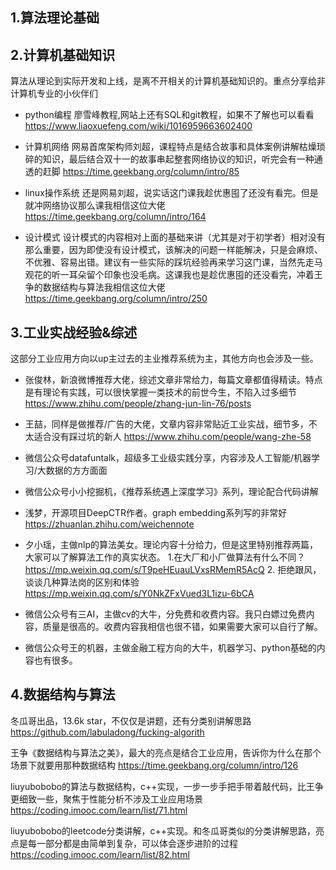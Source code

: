 ## 1.算法理论基础


## 2.计算机基础知识
算法从理论到实际开发和上线，是离不开相关的计算机基础知识的。重点分享给非计算机专业的小伙伴们

- python编程
廖雪峰教程,网站上还有SQL和git教程，如果不了解也可以看看 https://www.liaoxuefeng.com/wiki/1016959663602400

- 计算机网络
网易首席架构师刘超，课程特点是结合故事和具体案例讲解枯燥琐碎的知识，最后结合双十一的故事串起整套网络协议的知识，听完会有一种通透的赶脚 https://time.geekbang.org/column/intro/85

- linux操作系统
还是网易刘超，说实话这门课我趁优惠囤了还没有看完。但是就冲网络协议那么课我相信这位大佬 https://time.geekbang.org/column/intro/164

- 设计模式
设计模式的内容相对上面的基础来讲（尤其是对于初学者）相对没有那么重要，因为即使没有设计模式，该解决的问题一样能解决，只是会麻烦、不优雅、容易出错。建议有一些实际的踩坑经验再来学习这门课，当然先走马观花的听一耳朵留个印象也没毛病。这课我也是趁优惠囤的还没看完，冲着王争的数据结构与算法我相信这位大佬 https://time.geekbang.org/column/intro/250

## 3.工业实战经验&综述
这部分工业应用方向以up主过去的主业推荐系统为主，其他方向也会涉及一些。

- 张俊林，新浪微博推荐大佬，综述文章非常给力，每篇文章都值得精读。特点是有理论有实践，可以很快掌握一类技术的前世今生，不陷入过多细节 https://www.zhihu.com/people/zhang-jun-lin-76/posts

- 王喆，同样是做推荐/广告的大佬，文章内容非常贴近工业实战，细节多，不太适合没有踩过坑的新人 https://www.zhihu.com/people/wang-zhe-58

- 微信公众号datafuntalk，超级多工业级实践分享，内容涉及人工智能/机器学习/大数据的方方面面 

- 微信公众号小小挖掘机，《推荐系统遇上深度学习》系列，理论配合代码讲解

- 浅梦，开源项目DeepCTR作者。graph embedding系列写的非常好 https://zhuanlan.zhihu.com/weichennote

- 夕小瑶，主做nlp的算法美女。理论内容十分给力，但是这里特别推荐两篇，大家可以了解算法工作的真实状态。 1.在大厂和小厂做算法有什么不同？https://mp.weixin.qq.com/s/T9peHEuauLVxsRMemR5AcQ 2. 拒绝跟风，谈谈几种算法岗的区别和体验 https://mp.weixin.qq.com/s/Y0NkZFxVued3L1izu-6bCA

- 微信公众号有三AI，主做cv的大牛，分免费和收费内容。我只白嫖过免费内容，质量是很高的。收费内容我相信也很不错，如果需要大家可以自行了解。

- 微信公众号王的机器，主做金融工程方向的大牛，机器学习、python基础的内容也有很多。

## 4.数据结构与算法
冬瓜哥出品，13.6k star，不仅仅是讲题，还有分类别讲解思路  https://github.com/labuladong/fucking-algorith

王争《数据结构与算法之美》，最大的亮点是结合工业应用，告诉你为什么在那个场景下就要用那种数据结构 https://time.geekbang.org/column/intro/126

liuyubobobo的算法与数据结构，c++实现，一步一步手把手带着敲代码，比王争更细致一些，聚焦于性能分析不涉及工业应用场景 https://coding.imooc.com/learn/list/71.html 

liuyubobobo的leetcode分类讲解，c++实现。和冬瓜哥类似的分类讲解思路，亮点是每一部分都是由简单到复杂，可以体会逐步进阶的过程 https://coding.imooc.com/learn/list/82.html
